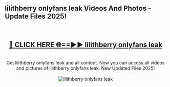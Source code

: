 <h2>lilithberry onlyfans leak Videos And Photos - Update Files 2025!</h2>
<br>
<div align="center">
<h2><a href="https://linkcuts.com/hfmhzwbr" rel="nofollow">🔴 CLICK HERE 🌐==►► lilithberry onlyfans leak</a></h2>
<br>
Get lilithberry onlyfans leak and all content. Now you can access all videos and pictures of lilithberry onlyfans leak. New Updated Files 2025!
<br>
<br>
<a href="https://linkcuts.com/hfmhzwbr" rel="nofollow" data-target="animated-image.originalLink"><img src="https://i.ibb.co.com/WyWwxjT/player-gif2.gif" alt="lilithberry onlyfans leak" style="max-width: 100%; display: inline-block;" data-target="animated-image.originalImage"></a>
</div>
<br>